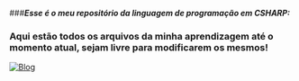 ###___Esse é o meu repositório da linguagem de programação em CSHARP:___
### Aqui estão todos os arquivos da minha aprendizagem até o momento atual, sejam livre para modificarem os mesmos!
[![Blog](https://img.shields.io/badge/C%23-239120?style=for-the-badge&logo=c-sharp&logoColor=white)]()
